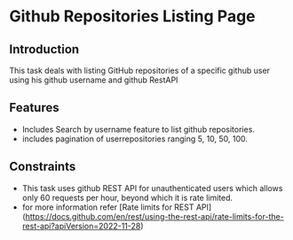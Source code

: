 # Github Repositories Listing Page

## Introduction

This task deals with listing  GitHub repositories of a specific github user using his github username and github RestAPI

## Features
 - Includes Search by username feature to list github repositories.
 - includes pagination of userrepositories ranging 5, 10, 50, 100.
## Constraints
- This task uses github REST API for unauthenticated users which allows only 60 requests per hour, beyond which it is rate limited.
- for more information refer [Rate limits for REST API] (https://docs.github.com/en/rest/using-the-rest-api/rate-limits-for-the-rest-api?apiVersion=2022-11-28)